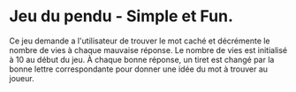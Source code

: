 # Jeu du pendu - Simple et Fun.

Ce jeu demande a l'utilisateur de trouver le mot caché et décrémente le nombre de vies à chaque mauvaise réponse. Le nombre de vies est initialisé à 10 au début du jeu. À chaque bonne réponse, un tiret est changé par la bonne lettre correspondante pour donner une idée du mot à trouver au joueur.
